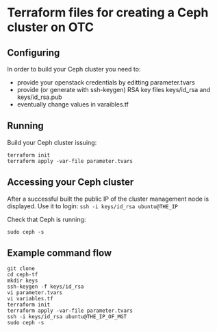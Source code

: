 # Terraform files for creating a Ceph cluster on OTC

## Configuring
In order to build your Ceph cluster you need to:
* provide your openstack credentials by editting parameter.tvars
* provide (or generate with ssh-keygen) RSA key files keys/id_rsa and keys/id_rsa.pub
* eventually change values in varaibles.tf

## Running
Build your Ceph cluster issuing:
```
terraform init
terraform apply -var-file parameter.tvars
```

## Accessing your Ceph cluster
After a successful built the public IP of the cluster management node is displayed. Use it to login:
```ssh -i keys/id_rsa ubuntu@THE_IP```

Check that Ceph is running:
```
sudo ceph -s
```

## Example command flow
```
git clone
cd ceph-tf
mkdir keys
ssh-keygen -f keys/id_rsa
vi parameter.tvars
vi variables.tf
terraform init
terraform apply -var-file parameter.tvars
ssh -i keys/id_rsa ubuntu@THE_IP_OF_MGT
sudo ceph -s
```

